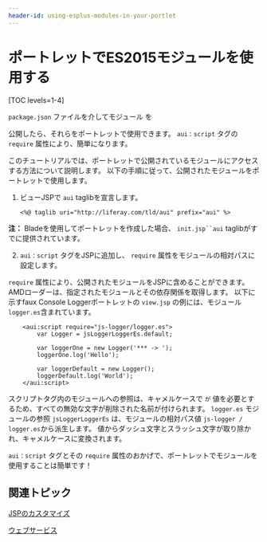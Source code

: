 ```yaml
---
header-id: using-esplus-modules-in-your-portlet
---
```


# ポートレットでES2015モジュールを使用する

[TOC levels=1-4]

`package.json` ファイルを介してモジュール</a> を

公開したら、それらをポートレットで使用できます。 `aui：script` タグの `require` 属性により、簡単になります。</p> 

このチュートリアルでは、ポートレットで公開されているモジュールにアクセスする方法について説明します。 以下の手順に従って、公開されたモジュールをポートレットで使用します。

1.  ビューJSPで `aui` taglibを宣言します。
   
        <%@ taglib uri="http://liferay.com/tld/aui" prefix="aui" %>
       
   
   **注：** Bladeを使用してポートレットを作成した場合、 `init.jsp``aui` taglibがすでに提供されています。

2.  `aui：script` タグをJSPに追加し、 `require` 属性をモジュールの相対パスに設定します。
   
   `require` 属性により、公開されたモジュールをJSPに含めることができます。 AMDローダーは、指定されたモジュールとその依存関係を取得します。 以下に示すfaux Console Loggerポートレットの `view.jsp` の例には、モジュール `logger.es`含まれています。
   
        <aui:script require="js-logger/logger.es">
            var Logger = jsLoggerLoggerEs.default;
       
            var loggerOne = new Logger('*** -> ');
            loggerOne.log('Hello');
       
            var loggerDefault = new Logger();
            loggerDefault.log('World');
        </aui:script>
       
   
   スクリプトタグ内のモジュールへの参照は、キャメルケースで `が` 値を必要とするため、すべての無効な文字が削除された名前が付けられます。 `logger.es` モジュールの参照 `jsLoggerLoggerEs` は、モジュールの相対パス値 `js-logger / logger.es`から派生します。 値からダッシュ文字とスラッシュ文字が取り除かれ、キャメルケースに変換されます。

`aui：script` タグとその `require` 属性のおかげで、ポートレットでモジュールを使用することは簡単です！



## 関連トピック

[JSPのカスタマイズ](/docs/7-1/tutorials/-/knowledge_base/t/customizing-jsps)

[ウェブサービス](/docs/7-1/tutorials/-/knowledge_base/t/web-services)
